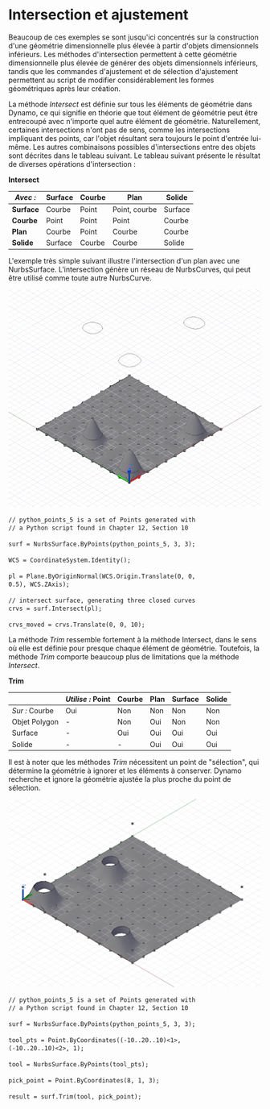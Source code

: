 

# Intersection et ajustement

Beaucoup de ces exemples se sont jusqu'ici concentrés sur la construction d'une géométrie dimensionnelle plus élevée à partir d'objets dimensionnels inférieurs. Les méthodes d'intersection permettent à cette géométrie dimensionnelle plus élevée de générer des objets dimensionnels inférieurs, tandis que les commandes d'ajustement et de sélection d'ajustement permettent au script de modifier considérablement les formes géométriques après leur création.

La méthode *Intersect* est définie sur tous les éléments de géométrie dans Dynamo, ce qui signifie en théorie que tout élément de géométrie peut être entrecoupé avec n'importe quel autre élément de géométrie. Naturellement, certaines intersections n'ont pas de sens, comme les intersections impliquant des points, car l'objet résultant sera toujours le point d'entrée lui-même. Les autres combinaisons possibles d'intersections entre des objets sont décrites dans le tableau suivant. Le tableau suivant présente le résultat de diverses opérations d'intersection :

**Intersect**

|*Avec :*|Surface|Courbe|Plan|Solide|
| -- | -- | -- | -- | -- |
|**Surface**|Courbe|Point|Point, courbe|Surface|
|**Courbe**|Point|Point|Point|Courbe|
|**Plan**|Courbe|Point|Courbe|Courbe|
|**Solide**|Surface|Courbe|Courbe|Solide|

L'exemple très simple suivant illustre l'intersection d'un plan avec une NurbsSurface. L'intersection génère un réseau de NurbsCurves, qui peut être utilisé comme toute autre NurbsCurve.

![](images/12-8/IntersectionAndTrim_01.png)

```
// python_points_5 is a set of Points generated with
// a Python script found in Chapter 12, Section 10

surf = NurbsSurface.ByPoints(python_points_5, 3, 3);

WCS = CoordinateSystem.Identity();

pl = Plane.ByOriginNormal(WCS.Origin.Translate(0, 0,
0.5), WCS.ZAxis);

// intersect surface, generating three closed curves
crvs = surf.Intersect(pl);

crvs_moved = crvs.Translate(0, 0, 10);
```

La méthode *Trim* ressemble fortement à la méthode Intersect, dans le sens où elle est définie pour presque chaque élément de géométrie. Toutefois, la méthode *Trim* comporte beaucoup plus de limitations que la méthode *Intersect*.

**Trim**

||*Utilise :* Point|Courbe|Plan|Surface|Solide|
| -- | -- | -- | -- | -- | -- |
|*Sur :* Courbe|Oui|Non|Non|Non|Non|
|Objet Polygon|-|Non|Oui|Non|Non|
|Surface|-|Oui|Oui|Oui|Oui|
|Solide|-|-|Oui|Oui|Oui|

Il est à noter que les méthodes *Trim* nécessitent un point de "sélection", qui détermine la géométrie à ignorer et les éléments à conserver. Dynamo recherche et ignore la géométrie ajustée la plus proche du point de sélection.

![](images/12-8/IntersectionAndTrim_02.png)

```
// python_points_5 is a set of Points generated with
// a Python script found in Chapter 12, Section 10

surf = NurbsSurface.ByPoints(python_points_5, 3, 3);

tool_pts = Point.ByCoordinates((-10..20..10)<1>,
(-10..20..10)<2>, 1);

tool = NurbsSurface.ByPoints(tool_pts);

pick_point = Point.ByCoordinates(8, 1, 3);

result = surf.Trim(tool, pick_point);
```

